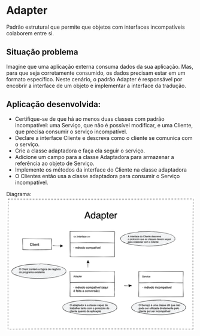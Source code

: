 # Adapter
Padrão estrutural que permite que objetos com interfaces incompatíveis colaborem entre si.

## Situação problema
Imagine que uma aplicação externa consuma dados da sua aplicação. Mas, para que seja corretamente consumido, os dados precisam estar em um formato específico.
Neste cenário, o padrão Adapter é responsável por encobrir a interface de um objeto e implementar a interface da tradução. 

## Aplicação desenvolvida:
- Certifique-se de que há ao menos duas classes com padrão incompatível: uma Serviço, que não é possível modificar, e uma Cliente, que precisa consumir o serviço incompatível. 
-  Declare a interface Cliente e descreva como o cliente se comunica com o serviço.
- Crie a classe adaptadora e faça ela seguir o serviço.
- Adicione um campo para a classe Adaptadora para armazenar a referência ao objeto de Serviço.
- Implemente os métodos da interface do Cliente na classe adaptadora
- O Clientes então usa a classe adaptadora para consumir o Serviço incompatível.


Diagrama:
![diagrama do Adapter](/Fixtures/img/adapter.png "Diagrama do Adapter")